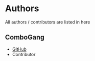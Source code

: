 # Authors
All authors / contributors are listed in here 

## ComboGang
- [GitHub](https://github.com/combogangreal)
- Contributor